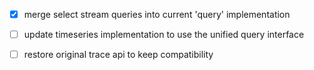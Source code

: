- [x] merge select stream queries into current 'query' implementation
- [ ] update timeseries implementation to use the unified query interface
- [ ] restore original trace api to keep compatibility
 